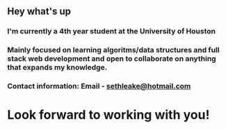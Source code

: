 ## Hey what's up
### I'm currently a 4th year student at the University of Houston
### Mainly focused on learning algoritms/data structures and full stack web development and open to collaborate on anything that expands my knowledge. 
### Contact information: Email - sethleake@hotmail.com 
# Look forward to working with you! 

<!--
**smleake/smleake** is a ✨ _special_ ✨ repository because its `README.md` (this file) appears on your GitHub profile.

Here are some ideas to get you started:

- 🔭 I’m currently working on ...
- 🌱 I’m currently learning ...
- 👯 I’m looking to collaborate on ...
- 🤔 I’m looking for help with ...
- 💬 Ask me about ...
- 📫 How to reach me: ...
- 😄 Pronouns: ...
- ⚡ Fun fact: ...
-->
